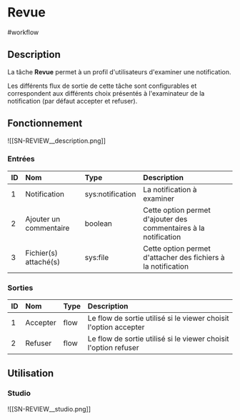 # Revue

#workflow

## Description

La tâche **Revue** permet à un profil d'utilisateurs d'examiner une notification.


Les différents flux de sortie de cette tâche sont configurables et correspondent aux différents choix présentés à l'examinateur de la notification (par défaut accepter et refuser). 

## Fonctionnement

![[SN-REVIEW__description.png]]

### Entrées

| ID | Nom | Type | Description |
|:-|:-|:-|:-|
| 1 | Notification | sys:notification | La notification à examiner |
| 2 | Ajouter un commentaire | boolean | Cette option permet d'ajouter des commentaires à la notification |
| 3 | Fichier(s) attaché(s) | sys:file | Cette option permet d'attacher des fichiers à la notification |

### Sorties

| ID | Nom | Type | Description |
|:-|:-|:-|:-|
| 1 | Accepter | flow | Le flow de sortie utilisé si le viewer choisit l'option accepter |
| 2 | Refuser | flow | Le flow de sortie utilisé si le viewer choisit l'option refuser |

## Utilisation

### Studio

![[SN-REVIEW__studio.png]]